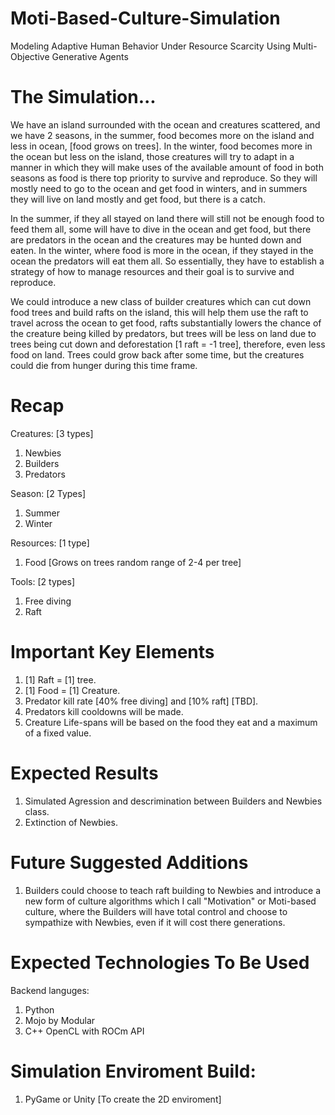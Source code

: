 # Moti-Based-Culture-Simulation
Modeling Adaptive Human Behavior Under Resource Scarcity Using Multi-Objective Generative Agents


# The Simulation...
We have an island surrounded with the ocean and creatures scattered, and we have 2 seasons, in the summer, food becomes more on the island and less in ocean, [food grows on trees]. In the winter, food becomes more in the ocean but less on the island, those creatures will try to adapt in a manner in which they will make uses of the available amount of food in both seasons as food is there top priority to survive and reproduce. So they will mostly need to go to the ocean and get food in winters, and in summers they will live on land mostly and get food, but there is a catch. 

In the summer, if they all stayed on land there will still not be enough food to feed them all, some will have to dive in the ocean and get food, but there are predators in the ocean and the creatures may be hunted down and eaten. In the winter, where food is more in the ocean, if they stayed in the ocean the predators will eat them all. So essentially, they have to establish a strategy of how to manage resources and their goal is to survive and reproduce. 

We could introduce a new class of builder creatures which can cut down food trees and build rafts on the island, this will help them use the raft to travel across the ocean to get food, rafts substantially lowers the chance of the creature being killed by predators, but trees will be less on land due to trees being cut down and deforestation [1 raft = -1 tree], therefore, even less food on land. Trees could grow back after some time, but the creatures could die from hunger during this time frame.

# Recap
Creatures: [3 types]
1. Newbies
2. Builders
3. Predators

Season: [2 Types]
1. Summer
2. Winter

Resources: [1 type] 
1. Food [Grows on trees random range of 2-4 per tree]

Tools: [2 types]
1. Free diving
2. Raft

# Important Key Elements
1. [1] Raft = [1] tree.
2. [1] Food = [1] Creature.
3. Predator kill rate [40% free diving] and [10% raft] [TBD].
4. Predators kill cooldowns will be made.
5. Creature Life-spans will be based on the food they eat and a maximum of a fixed value.

# Expected Results
1. Simulated Agression and descrimination between Builders and Newbies class.
2. Extinction of Newbies.

# Future Suggested Additions
1. Builders could choose to teach raft building to Newbies and introduce a new form of culture algorithms which I call "Motivation" or Moti-based culture, where the Builders will have total control and choose to sympathize with Newbies, even if it will cost there generations.

# Expected Technologies To Be Used
Backend languges:
1. Python
2. Mojo by Modular
3. C++ OpenCL with ROCm API

# Simulation Enviroment Build:
1. PyGame or Unity [To create the 2D enviroment]




 
